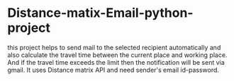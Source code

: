 # Distance-matix-Email-python-project
this  project helps to send mail to the selected recipient automatically  and also calculate the travel time between the current place and  working place. And if the travel time exceeds the limit then the  notification will be sent via gmail. It uses Distance matrix API and need sender's email id-password.
